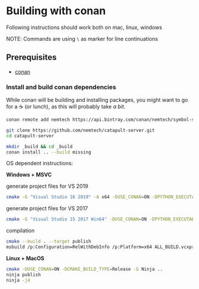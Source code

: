 # Building with conan

Following instructions should work both on mac, linux, windows

NOTE: Commands are using `\` as marker for line continuations

## Prerequisites

 * [conan](https://conan.io)

### Install and build conan dependencies

While conan will be building and installing packages, you might want to go for a ☕ (or lunch),
as this will probably take *a bit*.

```sh
conan remote add nemtech https://api.bintray.com/conan/nemtech/symbol-server-dependencies

git clone https://github.com/nemtech/catapult-server.git
cd catapult-server

mkdir _build && cd _build
conan install .. --build missing
```

OS dependent instructions:

**Windows + MSVC**

generate project files for VS 2019
```sh
cmake -G "Visual Studio 16 2019" -A x64 -DUSE_CONAN=ON -DPYTHON_EXECUTABLE:FILEPATH=X:/python3x/python.exe ..
```

generate project files for VS 2017
```sh
cmake -G "Visual Studio 15 2017 Win64" -DUSE_CONAN=ON -DPYTHON_EXECUTABLE:FILEPATH=X:/python3x/python.exe ..
```

compilation
```sh
cmake --build . --target publish
msbuild /p:Configuration=RelWithDebInfo /p:Platform=x64 ALL_BUILD.vcxproj
```

**Linux + MacOS**
```sh
cmake -DUSE_CONAN=ON -DCMAKE_BUILD_TYPE=Release -G Ninja ..
ninja publish
ninja -j4
```
